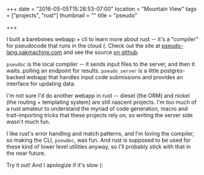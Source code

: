 +++
date = "2016-05-05T15:28:53-07:00"
location = "Mountain View"
tags = ["projects", "rust"]
thumbnail = ""
title = "pseudo"

+++

I built a barebones webapp + cli to learn more about rust --
it's a "compiler" for pseudocode that runs in the cloud (:
Check out the site at [pseudo-lang.oakmachine.com](http://pseudo-lang.oakmachine.com)
and see the source [on github](https://github.com/yosemitebandit/pseudo).

<!--more-->

`pseudoc` is the local compiler -- it sends input files to the server,
and then it waits..polling an endpoint for results.
`pseudo_server` is a little postgres-backed webapp that handles input code submissions
and provides an interface for updating data.

I'm not sure I'd do another webapp in rust --
diesel (the ORM) and nickel (the routing + templating system) are still nascent projects.
I'm too much of a rust amateur to understand the myriad of
code generation, macro and trait-importing tricks that these projects rely on,
so writing the server side wasn't much fun.

I like rust's error handling and match patterns, and I'm loving the compiler,
so making the CLI, `pseudoc`, was fun.
And rust is supposed to be used for these kind of lower level utilities anyway,
so I'll probably stick with that in the near future.

Try it out!  And I apologize if it's slow (:
